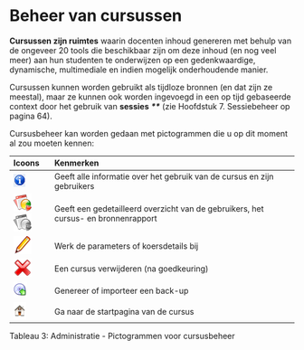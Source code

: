 # Beheer van cursussen

**Cursussen zijn ruimtes** waarin docenten inhoud genereren met behulp van de ongeveer 20 tools die beschikbaar zijn om deze inhoud \(en nog veel meer\) aan hun studenten te onderwijzen op een gedenkwaardige, dynamische, multimediale en indien mogelijk onderhoudende manier.

Cursussen kunnen worden gebruikt als tijdloze bronnen \(en dat zijn ze meestal\), maar ze kunnen ook worden ingevoegd in een op tijd gebaseerde context door het gebruik van **sessies** _**\*\***_ \(zie Hoofdstuk 7. Sessiebeheer op pagina 64\).

Cursusbeheer kan worden gedaan met pictogrammen die u op dit moment al zou moeten kennen:

| Icoons | Kenmerken |
| :--- | :--- |
| ![](../../.gitbook/assets/images64%20%281%29.png) | Geeft alle informatie over het gebruik van de cursus en zijn gebruikers |
| ![](../../.gitbook/assets/graficos30%20%281%29.png)![](../../.gitbook/assets/graficos31%20%281%29.png) | Geeft een gedetailleerd overzicht van de gebruikers, het cursus- en bronnenrapport |
| ![](../../.gitbook/assets/graficos28%20%281%29.png) | Werk de parameters of koersdetails bij |
| ![](../../.gitbook/assets/graficos29%20%281%29.png) | Een cursus verwijderen \(na goedkeuring\) |
| ![](../../.gitbook/assets/images59%20%281%29.png) | Genereer of importeer een back-up |
| ![](../../.gitbook/assets/images61%20%281%29.png) | Ga naar de startpagina van de cursus |

Tableau 3: Administratie - Pictogrammen voor cursusbeheer
